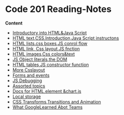 # Code 201 Reading-Notes 

**Content**
* [Introductory into HTML&Java Script]()
* [HTML text,CSS.Introduction,Java Script instructons]()
* [HTML lists.css boxes,JS conrol flow]()
* [HTML link, Css layout,JS fnction]()
* [HTML images,Css colors&text]()
* [JS Object literals,the DOM]()
* [HTML tables,JS constructor function]()
* [More Csslayout]()
* [Forms and events]()
* [JS,Debugging]()
* [Assorted topics]()
* [Docs for HTML,element &chart.js]()
* [Local storage]()
* [CSS Transforms,Transitions and Animation]()
* [What GoogleLearned Abot Teams]()
